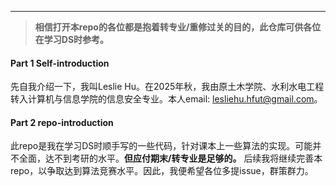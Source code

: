 ***
>**相信打开本repo的各位都是抱着转专业/重修过关的目的，此仓库可供各位在学习DS时参考。**

#### Part 1 Self-introduction
  先自我介绍一下，我叫Leslie Hu。在2025年秋，我由原土木学院、水利水电工程转入计算机与信息学院的信息安全专业。本人email: lesliehu.hfut@gmail.com。

#### Part 2 repo-introduction
  此repo是我在学习DS时顺手写的一些代码，针对课本上一些算法的实现。可能并不全面，达不到考研的水平。**但应付期末/转专业是足够的。** 后续我将继续完善本repo，以争取达到算法竞赛水平。因此，我便希望各位多提issue，群策群力。
  
